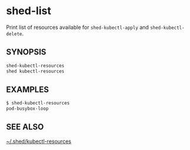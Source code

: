# shed-list

Print list of resources available for `shed-kubectl-apply` and `shed-kubectl-delete`.

## SYNOPSIS

```bash
shed-kubectl-resources
shed kubectl-resources
```

## EXAMPLES
```bash
$ shed-kubectl-resources
pod-busybox-loop
```

## SEE ALSO

[~/.shed/kubectl-resources](directory-kubectl-resources.md)
